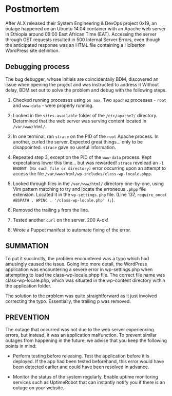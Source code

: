 # Postmortem

After ALX released their System Engineering & DevOps project 0x19, an outage happened on an Ubuntu 14.04 container with an Apache web server in Ethiopia around 09:00 East African Time (EAT). Accessing the server through GET requests resulted in 500 Internal Server Errors, even though the anticipated response was an HTML file containing a Holberton WordPress site definition.

## Debugging process

The bug debugger, whose initials are coincidentally BDM, discovered an issue when opening the project and was instructed to address it Without delay, BDM set out to solve the problem and debug with the following steps.

1. Checked running processes using `ps aux`. Two `apache2` processes - `root` and `www-data` -
were properly running.

2. Looked in the `sites-available` folder of the `/etc/apache2/` directory. Determined that
the web server was serving content located in `/var/www/html/`.

3. In one terminal, ran `strace` on the PID of the `root` Apache process. In another, curled
the server. Expected great things... only to be disappointed. `strace` gave no useful
information.

4. Repeated step 3, except on the PID of the `www-data` process. Kept expectations lower this
time... but was rewarded! `strace` revelead an `-1 ENOENT (No such file or directory)` error
occurring upon an attempt to access the file `/var/www/html/wp-includes/class-wp-locale.phpp`.

5. Looked through files in the `/var/www/html/` directory one-by-one, using Vim pattern
matching to try and locate the erroneous `.phpp` file extension. Located it in the
`wp-settings.php` file. (Line 137, `require_once( ABSPATH . WPINC . '/class-wp-locale.php' );`).

6. Removed the trailing `p` from the line.

7. Tested another `curl` on the server. 200 A-ok!

8. Wrote a Puppet manifest to automate fixing of the error.

## SUMMATION

To put it succinctly, the problem encountered was a typo which had amusingly caused the issue. Going into more detail, the WordPress application was encountering a severe error in wp-settings.php when attempting to load the class-wp-locale.phpp file. The correct file name was class-wp-locale.php, which was situated in the wp-content directory within the application folder.

The solution to the problem was quite straightforward as it just involved correcting the typo. Essentially, the trailing p was removed.

## PREVENTION

The outage that occurred was not due to the web server experiencing errors, but instead, it was an application malfunction. To prevent similar outages from happening in the future, we advise that you keep the following points in mind:

* Perform testing before releasing. Test the application before it is deployed. If the app had been tested beforehand, this error would have been detected earlier and could have been resolved in advance.

* Monitor the status of the system regularly. Enable uptime monitoring services such as UptimeRobot that can instantly notify you if there is an outage on your website.
